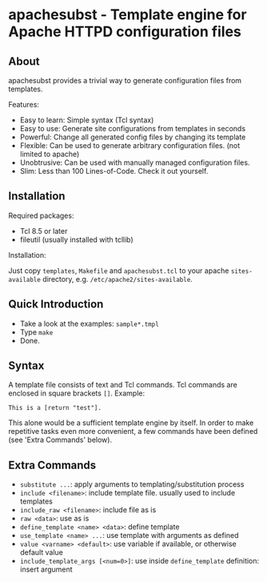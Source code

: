 apachesubst - Template engine for Apache HTTPD configuration files
====================================================================

About
-----
apachesubst provides a trivial way to generate configuration files from templates.

Features:

* Easy to learn: Simple syntax (Tcl syntax)
* Easy to use: Generate site configurations from templates in seconds
* Powerful: Change all generated config files by changing its template
* Flexible: Can be used to generate arbitrary configuration files. (not limited to apache)
* Unobtrusive: Can be used with manually managed configuration files.
* Slim: Less than 100 Lines-of-Code. Check it out yourself.

Installation
------------
Required packages:

* Tcl 8.5 or later
* fileutil (usually installed with tcllib)

Installation:

Just copy `templates`, `Makefile` and `apachesubst.tcl` to your apache `sites-available` directory, e.g. `/etc/apache2/sites-available`.

Quick Introduction
------------------

* Take a look at the examples: `sample*.tmpl`
* Type `make`
* Done.

Syntax
------
A template file consists of text and Tcl commands. Tcl commands are enclosed in square brackets `[]`. Example:

	This is a [return "test"].

This alone would be a sufficient template engine by itself. In order to make repetitive tasks even more convenient, a few commands have been defined (see 'Extra Commands' below).

Extra Commands
--------------

* `substitute ...`: apply arguments to templating/substitution process
* `include <filename>`: include template file. usually used to include templates
* `include_raw <filename>`: include file as is
* `raw <data>`: use <data> as is
* `define_template <name> <data>`: define template
* `use_template <name> ...`: use template with arguments as defined
* `value <varname> <default>`: use variable if available, or otherwise default value
* `include_template_args [<num=0>]`: use inside `define_template` definition: insert argument <num>
